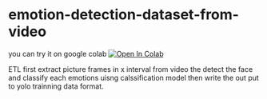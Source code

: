 # emotion-detection-dataset-from-video

you can try it on google colab [![Open In Colab](https://colab.research.google.com/assets/colab-badge.svg)](https://colab.research.google.com/github/elyas21/emotion-detection-dataset-from-video/blob/main/colab_notebook.ipynb)



ETL 
 first extract picture frames in x interval from video 
 the detect the face and 
 classify each emotions uisng calssification model then write the out put to yolo trainning data format.





